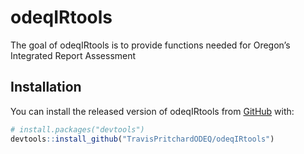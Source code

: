 
<!-- README.md is generated from README.Rmd. Please edit that file -->

# odeqIRtools

The goal of odeqIRtools is to provide functions needed for Oregon’s
Integrated Report Assessment

## Installation

You can install the released version of odeqIRtools from
[GitHub](https://github.com/) with:

``` r
# install.packages("devtools")
devtools::install_github("TravisPritchardODEQ/odeqIRtools")
```

## 

